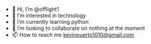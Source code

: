 - 👋 Hi, I’m @offlight1
- 👀 I’m interested in technology
- 🌱 I’m currently learning python
- 💞️ I’m looking to collaborate on nothing at the moment
- 📫 How to reach me kevinpuerto1010@gmail.com

<!---
offlight1/offlight1 is a ✨ special ✨ repository because its `README.md` (this file) appears on your GitHub profile.
You can click the Preview link to take a look at your changes.
--->

